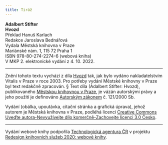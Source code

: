 ```yaml
---
title: Tiráž
---
```


**Adalbert Stifter    
Hvozd**  
Překlad Hanuš Karlach  
Redakce Jaroslava Bednářová  
Vydala Městská knihovna v Praze  
Mariánské nám. 1, 115 72 Praha 1  
ISBN 978-80-274-2274-6 (webová kniha)  
V MKP 2. elektronické vydání z 4. 10. 2022.

***

Znění tohoto textu vychází z díla [Hvozd](https://search.mlp.cz/cz/titul/hvozd/2363975/#book-content) tak, jak bylo vydáno nakladatelstvím Vitalis v Praze v roce 2003. Pro potřeby vydání Městské knihovny v Praze byl text redakčně zpracován.
§
Text díla (Adalbert Stifter: Hvozd), publikovaného [Městskou knihovnou v Praze](https://www.mlp.cz/cz/), je vázán autorskými právy a jeho použití je definováno [Autorským zákonem](https://www.mkcr.cz/predpisy-zakonu-709.html) č. 121/2000 Sb.

Vydání (obálka, upoutávka, citační stránka a grafická úprava), jehož autorem je Městská knihovna v Praze, podléhá licenci [Creative Commons Uveďte autora-Nevyužívejte dílo komerčně-Zachovejte licenci 3.0 Česko](https://creativecommons.org/licenses/by-nc-sa/3.0/cz/).


***

Vydání webové knihy podpořila [Technologická agentura ČR](https://www.tacr.cz/) v projektu [Redesign knihovních služeb 2020: webové knihy](https://starfos.tacr.cz/cs/project/TL04000391).